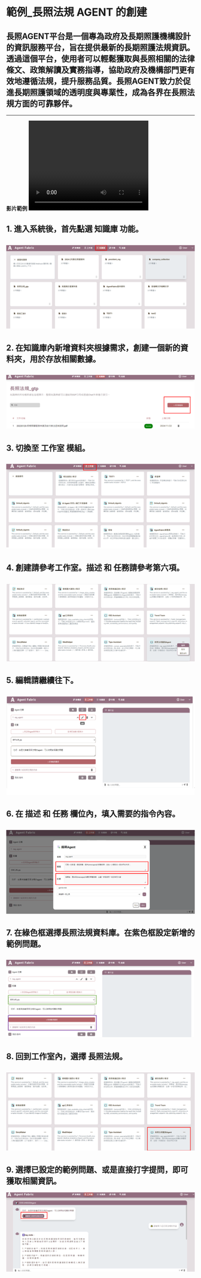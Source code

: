 # 範例_長照法規 AGENT 的創建

## 長照AGENT平台是一個專為政府及長期照護機構設計的資訊服務平台，旨在提供最新的長期照護法規資訊。透過這個平台，使用者可以輕鬆獲取與長照相關的法律條文、政策解讀及實務指導，協助政府及機構部門更有效地遵循法規，提升服務品質。長照AGENT致力於促進長期照護領域的透明度與專業性，成為各界在長照法規方面的可靠夥伴。
---
**影片範例**
<video width="320"
height="240" controls>
      <source
src="./images/agentfabric_create_plan.mp4"
type="video/mp4">
</video>


## 1. 進入系統後，首先點選 **知識庫** 功能。

![本地圖片](./images/57.png "本地圖片示例")
---

## 2. 在知識庫內新增資料夾根據需求，創建一個新的資料夾，用於存放相關數據。

![本地圖片](./images/58.png "本地圖片示例")
---

## 3. 切換至 **工作室** 模組。

![本地圖片](./images/59.png "本地圖片示例")
---

## 4. 創建請參考工作室。**描述** 和 **任務**請參考第六項。

![本地圖片](./images/60.png "本地圖片示例")
---

## 5. 編輯請繼續往下。

![本地圖片](./images/61.png "本地圖片示例")
---

## 6. 在 **描述** 和 **任務** 欄位內，填入需要的指令內容。

![本地圖片](./images/62.png "本地圖片示例")
---

## 7.  在**綠色框**選擇**長照法規資料庫**。在**紫色框**設定新增的範例問題。

![本地圖片](./images/63.png "本地圖片示例")
---

## 8. 回到工作室內，選擇 **長照法規**。

![本地圖片](./images/64.png "本地圖片示例")
---

## 9. 選擇已設定的範例問題、或是直接打字提問，即可獲取相關資訊。

![本地圖片](./images/65.png "本地圖片示例")


